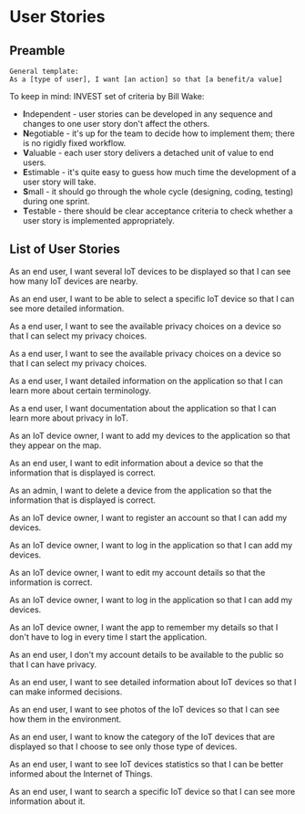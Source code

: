 # User Stories

## Preamble

```
General template:  
As a [type of user], I want [an action] so that [a benefit/a value]
```

To keep in mind: INVEST set of criteria by Bill Wake:
- **I**ndependent - user stories can be developed in any sequence and changes to one user story don't affect the others.
- **N**egotiable - it's up for the team to decide how to implement them; there is no rigidly fixed workflow.
- **V**aluable - each user story delivers a detached unit of value to end users.
- **E**stimable - it's quite easy to guess how much time the development of a user story will take.
- **S**mall - it should go through the whole cycle (designing, coding, testing) during one sprint.
- **T**estable - there should be clear acceptance criteria to check whether a user story is implemented appropriately.

## List of User Stories

As an end user, I want several IoT devices to be displayed so that I can see how many IoT devices are nearby.

As an end user, I want to be able to select a specific IoT device so that I can see more detailed information.

As a end user, I want to see the available privacy choices on a device so that I can select my privacy choices.

As a end user, I want to see the available privacy choices on a device so that I can select my privacy choices.

As a end user, I want detailed information on the application so that I can learn more about certain terminology.

As a end user, I want documentation about the application so that I can learn more about privacy in IoT.

As an IoT device owner, I want to add my devices to the application so that they appear on the map.

As an end user, I want to edit information about a device so that the information that is displayed is correct.

As an admin, I want to delete a device from the application so that the information that is displayed is correct.

As an IoT device owner, I want to register an account so that I can add my devices.

As an IoT device owner, I want to log in the application so that I can add my devices.

As an IoT device owner, I want to edit my account details so that the information is correct.

As an IoT device owner, I want to log in the application so that I can add my devices.

As an IoT device owner, I want the app to remember my details so that I don't have to log in every time I start the application.

As an end user, I don't my account details to be available to the public so that I can have privacy.

As an end user, I want to see detailed information about IoT devices so that I can make informed decisions.

As an end user, I want to see photos of the IoT devices so that I can see how them in the environment.

As an end user, I want to know the category of the IoT devices that are displayed so that I choose to see only those type of devices.

As an end user, I want to see IoT devices statistics so that I can be better informed about the Internet of Things.

As an end user, I want to search a specific IoT device so that I can see more information about it.

